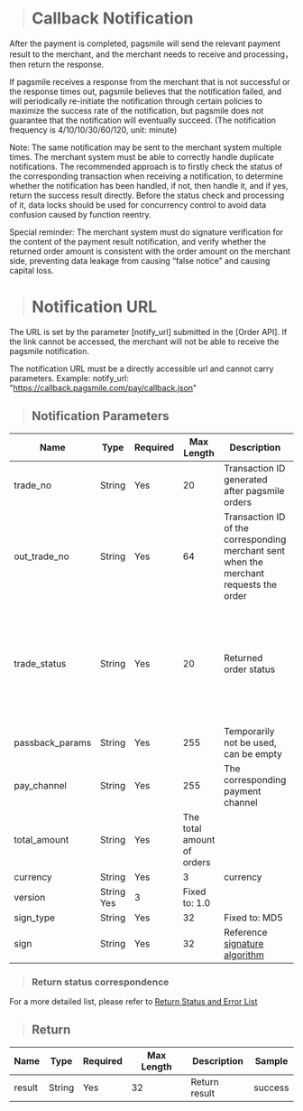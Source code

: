 ># Callback Notification

After the payment is completed, pagsmile will send the relevant payment result to the merchant, and the merchant needs to receive and processing，then return the response.

If pagsmile receives a response from the merchant that is not successful or the response times out, pagsmile believes that the notification failed, and will periodically re-initiate the notification through certain policies to maximize the success rate of the notification, but pagsmile does not guarantee that the notification will eventually succeed. (The notification frequency is 4/10/10/30/60/120, unit: minute)

Note: The same notification may be sent to the merchant system multiple times. The merchant system must be able to correctly handle duplicate notifications. The recommended approach is to firstly check the status of the corresponding transaction when receiving a notification, to determine whether the notification has been handled, if not, then handle it, and if yes, return the success result directly. Before the status check and processing of it, data locks should be used for concurrency control to avoid data confusion caused by function reentry.

Special reminder: The merchant system must do signature verification for the content of the payment result notification, and verify whether the returned order amount is consistent with the order amount on the merchant side, preventing data leakage from causing “false notice” and causing capital loss.

># Notification URL

The URL is set by the parameter [notify_url] submitted in the [Order API]. If the link cannot be accessed, the merchant will not be able to receive the pagsmile notification.

The notification URL must be a directly accessible url and cannot carry parameters. Example: notify_url: "https://callback.pagsmile.com/pay/callback.json"

>## Notification Parameters

Name | Type | Required | Max Length | Description | Sample
---  | ---  | ---      | ---      | ---  | ---
trade_no | String | Yes | 20 | Transaction ID generated after pagsmile orders | 2018011908344902008
out_trade_no | String | Yes | 64 | Transaction ID of the corresponding merchant sent when the merchant requests the order | 
trade_status | String | Yes | 20 | Returned order status | The order status currently returned contains（TRADE_SUCCESS、TRADE_REFUND、TRADE_CHARGEBACK、TRADE_DISPUTE、PAID_MAJOR、PAID_MINOR、TRADE_REFUSED）
passback_params | String | Yes | 255 | Temporarily not be used, can be empty | 
pay_channel | String | Yes | 255 | The corresponding payment channel | 
total_amount | String | Yes | The total amount of orders | 
currency | String | Yes | 3 | currency | 
version | String Yes | 3 | Fixed to: 1.0 | 
sign_type | String | Yes | 32 | Fixed to: MD5 |  
sign | String | Yes | 32 | Reference [signature algorithm](SignatureAlgorithm)

>### Return status correspondence

For a more detailed list, please refer to [Return Status and Error List](ReturnResult)

>## Return

Name | Type | Required | Max Length | Description | Sample
---  | ---  | ---      | ---      | ---  | ---
result | String | Yes | 32 | Return result | success
